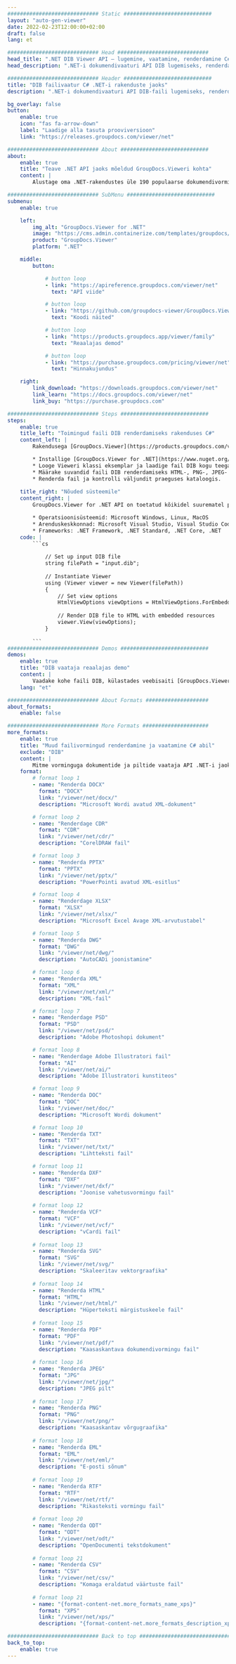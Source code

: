 ```yaml
---
############################# Static ############################
layout: "auto-gen-viewer"
date: 2022-02-23T12:00:00+02:00
draft: false
lang: et

############################# Head #############################
head_title: ".NET DIB Viewer API – lugemine, vaatamine, renderdamine C# VB.NET-is"
head_description: ".NET-i dokumendivaaturi API DIB lugemiseks, renderdamiseks ja kuvamiseks mis tahes tüüpi C#, ASP.NET, VB.NET ja .NET Core rakendustes."

############################# Header ############################
title: "DIB failivaatur C# .NET-i rakenduste jaoks" 
description: ".NET-i dokumendivaaturi API DIB-faili lugemiseks, renderdamiseks ja kuvamiseks mis tahes tüüpi C#, ASP.NET, VB.NET ja .NET Core rakendustes. Vaadake renderdatud faile tõese vormingu ja paigutusega HTML5-s, PDF-is või pildina, kasutades mõnda koodirida." 

bg_overlay: false
button:
    enable: true
    icon: "fas fa-arrow-down"
    label: "Laadige alla tasuta prooviversioon"
    link: "https://releases.groupdocs.com/viewer/net"

############################# About ############################
about:
    enable: true
    title: "Teave .NET API jaoks mõeldud GroupDocs.Vieweri kohta" 
    content: |
        Alustage oma .NET-rakendustes üle 190 populaarse dokumendivormingu vaatamist, kasutades .NET API-de jaoks mõeldud GroupDocs.Viewerit, lisades paar koodirida. Arendajad saavad hõlpsalt kuvada PDF-i, tekstitöötluse, Exceli arvutustabeli, esitluse, visio, projekti, Outlooki ja paljusid teisi populaarseid dokumendivorminguid HTML5-, pildi- või PDF-režiimis. Dokumendi renderdamine on kiire, identne algse lähtefailiga ning see ei nõua täiendava tarkvara ega muude väliste teekide installimist.

############################# SubMenu ############################
submenu:
    enable: true

    left:
        img_alt: "GroupDocs.Viewer for .NET"
        image: "https://cms.admin.containerize.com/templates/groupdocs/images/product-logos/90x90-noborder/groupdocs-viewer-net.png"
        product: "GroupDocs.Viewer"
        platform: ".NET"

    middle:
        button:

            # button loop
            - link: "https://apireference.groupdocs.com/viewer/net"
              text: "API viide"

            # button loop
            - link: "https://github.com/groupdocs-viewer/GroupDocs.Viewer-for-.NET"
              text: "Koodi näited"

            # button loop
            - link: "https://products.groupdocs.app/viewer/family"
              text: "Reaalajas demod"

            # button loop
            - link: "https://purchase.groupdocs.com/pricing/viewer/net"
              text: "Hinnakujundus"

    right:
        link_download: "https://downloads.groupdocs.com/viewer/net"
        link_learn: "https://docs.groupdocs.com/viewer/net"
        link_buy: "https://purchase.groupdocs.com"

############################# Steps ############################
steps:
    enable: true
    title_left: "Toimingud faili DIB renderdamiseks rakenduses C#" 
    content_left: |
        Rakendusega [GroupDocs.Viewer](https://products.groupdocs.com/viewer/net/) saate mõne sammuga renderdada faili DIB HTML-, JPEG-, PNG- või PDF-vormingusse.

        * Installige [GroupDocs.Viewer for .NET](https://www.nuget.org/packages/groupdocs.viewer), kasutades oma lemmikpaketihaldurit. 
        * Looge Vieweri klassi eksemplar ja laadige fail DIB kogu teega. 
        * Määrake suvandid faili DIB renderdamiseks HTML-, PNG-, JPEG- või PDF-vormingusse. 
        * Renderda fail ja kontrolli väljundit praeguses kataloogis. 
        
    title_right: "Nõuded süsteemile" 
    content_right: |
        GroupDocs.Viewer for .NET API on toetatud kõikidel suurematel platvormidel ja operatsioonisüsteemidel. Enne alloleva koodi käivitamist veenduge, et teie süsteemi on installitud järgmised eeltingimused.

        * Operatsioonisüsteemid: Microsoft Windows, Linux, MacOS 
        * Arenduskeskkonnad: Microsoft Visual Studio, Visual Studio Code, .NET CLI 
        * Frameworks: .NET Framework, .NET Standard, .NET Core, .NET 
    code: |
        ```cs
                        
            // Set up input DIB file
            string filePath = "input.dib";
        
            // Instantiate Viewer
            using (Viewer viewer = new Viewer(filePath))
            {
            	// Set view options 
            	HtmlViewOptions viewOptions = HtmlViewOptions.ForEmbeddedResources();
                    
            	// Render DIB file to HTML with embedded resources
            	viewer.View(viewOptions);
            }
             
        ```
############################# Demos ############################
demos:
    enable: true
    title: "DIB vaataja reaalajas demo"
    content: |
        Vaadake kohe faili DIB, külastades veebisaiti [GroupDocs.Viewer Online Apps](https://products.groupdocs.app/viewer/dib).
    lang: "et"

############################# About Formats ####################
about_formats:
    enable: false

############################# More Formats #####################
more_formats:
    enable: true
    title: "Muud failivormingud renderdamine ja vaatamine C# abil"
    exclude: "DIB"
    content: |
        Mitme vorminguga dokumentide ja piltide vaataja API .NET-i jaoks. Vaadake mõnda populaarset failivormingut allpool ilma väliste vaatajateta.
    format: 
        # format loop 1
        - name: "Renderda DOCX"
          format: "DOCX"
          link: "/viewer/net/docx/"
          description: "Microsoft Wordi avatud XML-dokument" 

        # format loop 2
        - name: "Renderdage CDR" 
          format: "CDR"
          link: "/viewer/net/cdr/"
          description: "CorelDRAW fail" 

        # format loop 3
        - name: "Renderda PPTX"
          format: "PPTX"
          link: "/viewer/net/pptx/"
          description: "PowerPointi avatud XML-esitlus" 

        # format loop 4
        - name: "Renderdage XLSX"
          format: "XLSX"
          link: "/viewer/net/xlsx/"
          description: "Microsoft Excel Avage XML-arvutustabel" 

        # format loop 5
        - name: "Renderda DWG"
          format: "DWG"
          link: "/viewer/net/dwg/"
          description: "AutoCADi joonistamine"

        # format loop 6
        - name: "Renderda XML"
          format: "XML"
          link: "/viewer/net/xml/"
          description: "XML-fail"

        # format loop 7
        - name: "Renderdage PSD"
          format: "PSD"
          link: "/viewer/net/psd/"
          description: "Adobe Photoshopi dokument"

        # format loop 8
        - name: "Renderdage Adobe Illustratori fail"
          format: "AI"
          link: "/viewer/net/ai/"
          description: "Adobe Illustratori kunstiteos"

        # format loop 9
        - name: "Renderda DOC"
          format: "DOC"
          link: "/viewer/net/doc/"
          description: "Microsoft Wordi dokument" 

        # format loop 10
        - name: "Renderda TXT" 
          format: "TXT"
          link: "/viewer/net/txt/"
          description: "Lihtteksti fail" 

        # format loop 11
        - name: "Renderda DXF" 
          format: "DXF"
          link: "/viewer/net/dxf/"
          description: "Joonise vahetusvormingu fail"  
          
        # format loop 12
        - name: "Renderda VCF"
          format: "VCF"
          link: "/viewer/net/vcf/"
          description: "vCardi fail"  
              
        # format loop 13
        - name: "Renderda SVG"
          format: "SVG"
          link: "/viewer/net/svg/"
          description: "Skaleeritav vektorgraafika" 
          
        # format loop 14
        - name: "Renderda HTML"
          format: "HTML"
          link: "/viewer/net/html/"
          description: "Hüperteksti märgistuskeele fail" 
          
        # format loop 15
        - name: "Renderda PDF"
          format: "PDF"
          link: "/viewer/net/pdf/"
          description: "Kaasaskantava dokumendivormingu fail"
          
        # format loop 16
        - name: "Renderda JPEG"
          format: "JPG"
          link: "/viewer/net/jpg/"
          description: "JPEG pilt"
          
        # format loop 17
        - name: "Renderda PNG"
          format: "PNG"
          link: "/viewer/net/png/"
          description: "Kaasaskantav võrgugraafika" 
          
        # format loop 18
        - name: "Renderda EML"
          format: "EML"
          link: "/viewer/net/eml/"
          description: "E-posti sõnum" 
          
        # format loop 19
        - name: "Renderda RTF"
          format: "RTF"
          link: "/viewer/net/rtf/"
          description: "Rikasteksti vormingu fail" 
          
        # format loop 20
        - name: "Renderda ODT"
          format: "ODT"
          link: "/viewer/net/odt/"
          description: "OpenDocumenti tekstdokument" 
          
        # format loop 21
        - name: "Renderda CSV"
          format: "CSV"
          link: "/viewer/net/csv/"
          description: "Komaga eraldatud väärtuste fail" 
          
        # format loop 21
        - name: "{format-content-net.more_formats_name_xps}"
          format: "XPS"
          link: "/viewer/net/xps/"
          description: "{format-content-net.more_formats_description_xps}" 

############################# Back to top ###############################
back_to_top:
    enable: true
---
```

